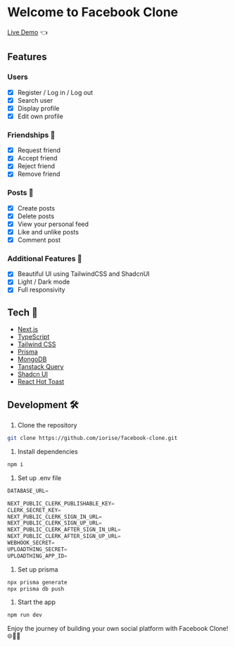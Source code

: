 # Welcome to Facebook Clone

[Live Demo](https://facebook-clone-iorise.vercel.app/) 👈

## Features

### Users

- [x] Register / Log in / Log out
- [x] Search user
- [x] Display profile
- [x] Edit own profile

### Friendships 👤

- [x] Request friend
- [x] Accept friend
- [x] Reject friend
- [x] Remove friend

### Posts 📝

- [x] Create posts
- [x] Delete posts
- [x] View your personal feed
- [x] Like and unlike posts
- [x] Comment post

### Additional Features 🌟

- [x] Beautiful UI using TailwindCSS and ShadcnUI
- [x] Light / Dark mode
- [x] Full responsivity

## Tech 🚀

- [Next.js](https://nextjs.org)
- [TypeScript](https://www.typescriptlang.org)
- [Tailwind CSS](https://tailwindcss.com)
- [Prisma](https://www.prisma.io/)
- [MongoDB](https://www.mongodb.com/)
- [Tanstack Query](https://tanstack.com/query/latest)
- [Shadcn UI](https://ui.shadcn.com/)
- [React Hot Toast](https://react-hot-toast.com)

## Development 🛠️

1. Clone the repository

```bash
git clone https://github.com/iorise/facebook-clone.git
```

1. Install dependencies

```bash
npm i
```

1. Set up .env file

```js
DATABASE_URL=

NEXT_PUBLIC_CLERK_PUBLISHABLE_KEY=
CLERK_SECRET_KEY=
NEXT_PUBLIC_CLERK_SIGN_IN_URL=
NEXT_PUBLIC_CLERK_SIGN_UP_URL=
NEXT_PUBLIC_CLERK_AFTER_SIGN_IN_URL=
NEXT_PUBLIC_CLERK_AFTER_SIGN_UP_URL=
WEBHOOK_SECRET=
UPLOADTHING_SECRET=
UPLOADTHING_APP_ID=
```

1. Set up prisma

```bash
npx prisma generate
npx prisma db push
```

1. Start the app

```bash
npm run dev
```

<p>
  Enjoy the journey of building your own social platform with Facebook Clone! 🌐👥🚀
</p>

